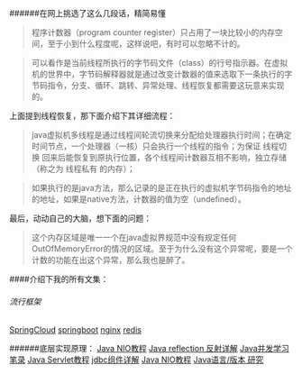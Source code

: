 

######在网上挑选了这么几段话，精简易懂

>程序计数器（program counter register）只占用了一块比较小的内存空间，至于小到什么程度呢，这样说吧，有时可以忽略不计的。


>可以看作是当前线程所执行的字节码文件（class）的行号指示器。在虚拟机的世界中，字节码解释器就是通过改变计数器的值来选取下一条执行的字节码指令，分支、循环、跳转、异常处理、线程恢复都需要这玩意来实现的。

上面提到线程恢复，那下面介绍下其详细流程：
>java虚拟机多线程是通过线程间轮流切换来分配给处理器执行时间；在确定时间节点，一个处理器（一核）只会执行一个线程的指令；为保证 线程切换 回来后能恢复到原执行位置，各个线程间计数器互相不影响，独立存储（称之为 线程私有 的内存）；

>如果执行的是java方法，那么记录的是正在执行的虚拟机字节码指令的地址的地址，如果是native方法，计数器的值为空（undefined）。

最后，动动自己的大脑，想下面的问题：
>这个内存区域是唯一一个在java虚拟界规范中没有规定任何OutOfMemoryError的情况的区域。至于为什么没有这个异常呢，要是一个计数的功能在出这个异常，那么我也是醉了。


####介绍下我的所有文集：
###### 流行框架
[SpringCloud](https://www.jianshu.com/nb/18726057)
[springboot](https://www.jianshu.com/nb/19053594)
[nginx](https://www.jianshu.com/nb/18436827)
[redis](https://www.jianshu.com/nb/21461220)

######底层实现原理：
[Java NIO教程](https://www.jianshu.com/nb/21635138)
[Java reflection 反射详解](https://www.jianshu.com/nb/21989596)
[Java并发学习笔录](https://www.jianshu.com/nb/22549959)
[Java Servlet教程](https://www.jianshu.com/nb/22065472)
[jdbc组件详解](https://www.jianshu.com/nb/22774157)
[Java NIO教程](https://www.jianshu.com/nb/21635138)
[Java语言/版本 研究](https://www.jianshu.com/nb/19137666)
